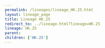 ```yaml
---
permalink: /lineages/lineage_HK.25.html
layout: lineage_page
title: Lineage HK.25
redirect_to: ../lineage.html?lineage=HK.25
lineage: HK.25
parent: 
children: ['HK.25']
---
```

